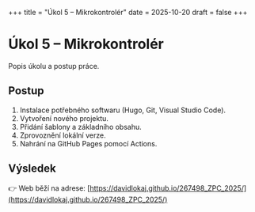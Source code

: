 +++
title = "Úkol 5 – Mikrokontrolér"
date = 2025-10-20
draft = false
+++

# Úkol 5 – Mikrokontrolér
Popis úkolu a postup práce.

## Postup
1. Instalace potřebného softwaru (Hugo, Git, Visual Studio Code).
2. Vytvoření nového projektu.
3. Přidání šablony a základního obsahu.
4. Zprovoznění lokální verze.
5. Nahrání na GitHub Pages pomocí Actions.

## Výsledek
👉 Web běží na adrese: [https://davidlokaj.github.io/267498_ZPC_2025/](https://davidlokaj.github.io/267498_ZPC_2025/)